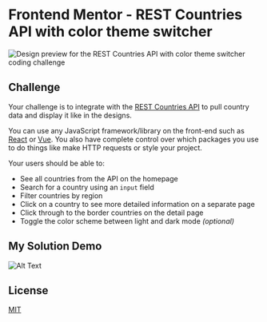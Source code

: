 # Frontend Mentor - REST Countries API with color theme switcher

![Design preview for the REST Countries API with color theme switcher coding challenge](./design/desktop-preview.jpg)

## Challenge
Your challenge is to integrate with the [REST Countries API](https://restcountries.eu) to pull country data and display it like in the designs.

You can use any JavaScript framework/library on the front-end such as [React](https://reactjs.org) or [Vue](https://vuejs.org). You also have complete control over which packages you use to do things like make HTTP requests or style your project.

Your users should be able to:

- See all countries from the API on the homepage
- Search for a country using an `input` field
- Filter countries by region
- Click on a country to see more detailed information on a separate page
- Click through to the border countries on the detail page
- Toggle the color scheme between light and dark mode *(optional)*

## My Solution Demo
![Alt Text](https://media0.giphy.com/media/SS9Pv7fKKfihRocRFL/giphy.gif?cid=790b76111d8288429f7fee3e8c1c425e9dfeb73bee11f128&rid=giphy.gif&ct=g)

## License
[MIT](https://choosealicense.com/licenses/mit/)
